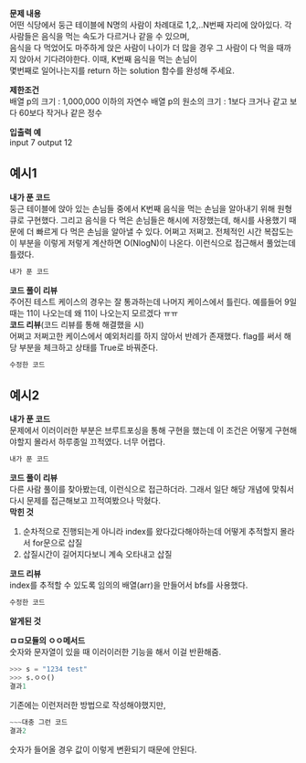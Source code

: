 **문제 내용**  
어떤 식당에서 둥근 테이블에 N명의 사람이 차례대로 1,2,..N번째 자리에 앉아있다. 각 사람들은 음식을 먹는 속도가 다르거나 같을 수 있으며,  
음식을 다 먹었어도 마주하게 앉은 사람이 나이가 더 많을 경우 그 사람이 다 먹을 때까지 앉아서 기다려야한다. 이때, K번째 음식을 먹는 손님이  
몇번째로 일어나는지를 return 하는 solution 함수를 완성해 주세요.

**제한조건**  
배열 p의 크기 : 1,000,000 이하의 자연수
배열 p의 원소의 크기 : 1보다 크거나 같고 보다 60보다 작거나 같은 정수

**입출력 예**  
input 
7
output
12

## 예시1  
**내가 푼 코드**  
둥근 테이블에 앉아 있는 손님들 중에서 K번째 음식을 먹는 손님을 알아내기 위해 원형큐로 구현했다.
그리고 음식을 다 먹은 손님들은 해시에 저장했는데, 해시를 사용했기 때문에 더 빠르게 다 먹은 손님을 알아낼 수 있다.
어쩌고 저쩌고. 전체적인 시간 복잡도는 이 부분을 이렇게 저렇게 계산하면 O(NlogN)이 나온다. 
이런식으로 접근해서 풀었는데 틀렸다.
```python
내가 푼 코드
```
**코드 풀이 리뷰**  
주어진 테스트 케이스의 경우는 잘 통과하는데 나머지 케이스에서 틀린다. 예를들어 9일 때는 11이 나오는데 왜 11이 나오는지 모르겠다 ㅠㅠ    
**코드 리뷰**(코드 리뷰를 통해 해결했을 시)  
어쩌고 저쩌고한 케이스에서 예외처리를 하지 않아서 반례가 존재했다. flag를 써서 해당 부분을 체크하고 상태를 True로 바꿔준다.
```python
수정한 코드
```

## 예시2  
**내가 푼 코드**    
문제에서 이러이러한 부분은 브루트포싱을 통해 구현을 했는데 이 조건은 어떻게 구현해야할지 몰라서 하루종일 끄적였다. 너무 어렵다.
```python
내가 푼 코드
```  
**코드 풀이 리뷰**  
다른 사람 풀이를 찾아봤는데, 이런식으로 접근하더라. 그래서 일단 해당 개념에 맞춰서 다시 문제를 접근해보고 끄적여봤으나 막혔다.   
**막힌 것**  
  1. 순차적으로 진행되는게 아니라 index를 왔다갔다해야하는데 어떻게 추적할지 몰라서 for문으로 삽질  
  2. 삽질시간이 길어지다보니 계속 오타내고 삽질
  
**코드 리뷰**  
index를 추적할 수 있도록 임의의 배열(arr)을 만들어서 bfs를 사용했다. 
```python
수정한 코드
```
**알게된 것**

**ㅁㅁ모듈의 ㅇㅇ메서드**  
숫자와 문자열이 있을 때 이러이러한 기능을 해서 이걸 반환해줌.
```python
>>> s = "1234 test"
>>> s.ㅇㅇ()
결과1
```
기존에는 이런저러한 방법으로 작성해야했지만,
```python
~~~대충 그런 코드
결과2
```
숫자가 들어올 경우 값이 이렇게 변환되기 때문에 안된다.
